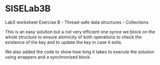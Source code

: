 # SISELab3B
Lab3 worksheet Exercise B - Thread-safe data structures - Collections

This is an easy solution but a not very efficient one synce we block on the whole structure to 
ensure atomicity of both operations to check the existence of the key and to update the key
in case it exits.

We also added the code to show how long it takes to execute the solution using wrappers 
and a synchronized block.